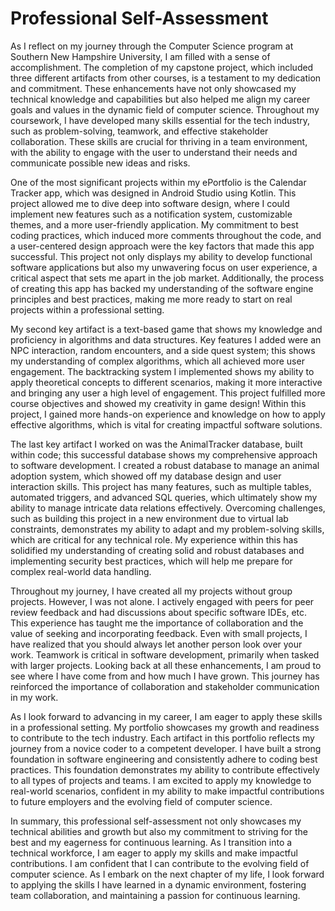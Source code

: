 # Professional Self-Assessment

As I reflect on my journey through the Computer Science program at Southern New Hampshire University, I am filled with a sense of accomplishment. The completion of my capstone project, which included three different artifacts from other courses, is a testament to my dedication and commitment. These enhancements have not only showcased my technical knowledge and capabilities but also helped me align my career goals and values in the dynamic field of computer science. Throughout my coursework, I have developed many skills essential for the tech industry, such as problem-solving, teamwork, and effective stakeholder collaboration. These skills are crucial for thriving in a team environment, with the ability to engage with the user to understand their needs and communicate possible new ideas and risks. 

One of the most significant projects within my ePortfolio is the Calendar Tracker app, which was designed in Android Studio using Kotlin. This project allowed me to dive deep into software design, where I could implement new features such as a notification system, customizable themes, and a more user-friendly application. My commitment to best coding practices, which induced more comments throughout the code, and a user-centered design approach were the key factors that made this app successful. This project not only displays my ability to develop functional software applications but also my unwavering focus on user experience, a critical aspect that sets me apart in the job market. Additionally, the process of creating this app has backed my understanding of the software engine principles and best practices, making me more ready to start on real projects within a professional setting. 

My second key artifact is a text-based game that shows my knowledge and proficiency in algorithms and data structures. Key features I added were an NPC interaction, random encounters, and a side quest system; this shows my understanding of complex algorithms, which all achieved more user engagement. The backtracking system I implemented shows my ability to apply theoretical concepts to different scenarios, making it more interactive and bringing any user a high level of engagement. This project fulfilled more course objectives and showed my creativity in game design! Within this project, I gained more hands-on experience and knowledge on how to apply effective algorithms, which is vital for creating impactful software solutions. 

The last key artifact I worked on was the AnimalTracker database, built within code; this successful database shows my comprehensive approach to software development. I created a robust database to manage an animal adoption system, which showed off my database design and user interaction skills. This project has many features, such as multiple tables, automated triggers, and advanced SQL queries, which ultimately show my ability to manage intricate data relations effectively. Overcoming challenges, such as building this project in a new environment due to virtual lab constraints, demonstrates my ability to adapt and my problem-solving skills, which are critical for any technical role. My experience within this has solidified my understanding of creating solid and robust databases and implementing security best practices, which will help me prepare for complex real-world data handling. 

Throughout my journey, I have created all my projects without group projects. However, I was not alone. I actively engaged with peers for peer review feedback and had discussions about specific software IDEs, etc. This experience has taught me the importance of collaboration and the value of seeking and incorporating feedback. Even with small projects, I have realized that you should always let another person look over your work. Teamwork is critical in software development, primarily when tasked with larger projects. Looking back at all these enhancements, I am proud to see where I have come from and how much I have grown. This journey has reinforced the importance of collaboration and stakeholder communication in my work. 

As I look forward to advancing in my career, I am eager to apply these skills in a professional setting. My portfolio showcases my growth and readiness to contribute to the tech industry. Each artifact in this portfolio reflects my journey from a novice coder to a competent developer. I have built a strong foundation in software engineering and consistently adhere to coding best practices. This foundation demonstrates my ability to contribute effectively to all types of projects and teams. I am excited to apply my knowledge to real-world scenarios, confident in my ability to make impactful contributions to future employers and the evolving field of computer science. 

In summary, this professional self-assessment not only showcases my technical abilities and growth but also my commitment to striving for the best and my eagerness for continuous learning. As I transition into a technical workforce, I am eager to apply my skills and make impactful contributions. I am confident that I  can contribute to the evolving field of computer science.  As I embark on the next chapter of my life, I look forward to applying the skills I have learned in a dynamic environment, fostering team collaboration, and maintaining a passion for continuous learning.

